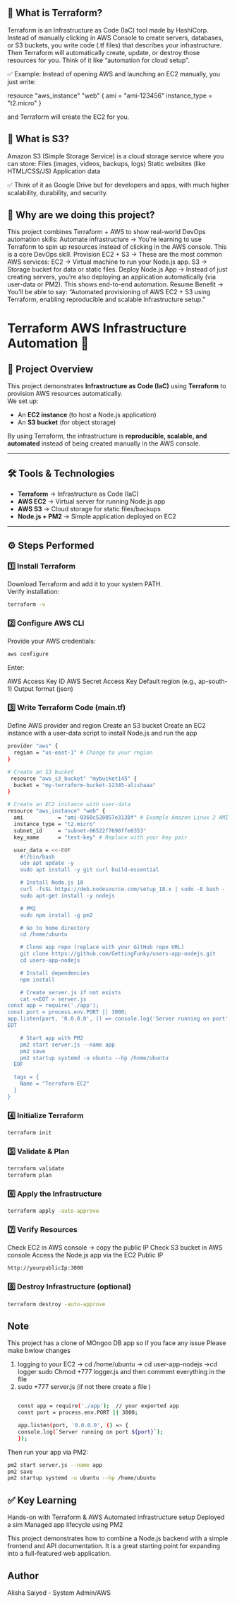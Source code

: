 ## 🔹 What is Terraform?

Terraform is an Infrastructure as Code (IaC) tool made by HashiCorp.
Instead of manually clicking in AWS Console to create servers, databases, or S3 buckets, you write code (.tf files) that describes your infrastructure.
Then Terraform will automatically create, update, or destroy those resources for you.
Think of it like “automation for cloud setup”.

✅ Example:
Instead of opening AWS and launching an EC2 manually, you just write:

resource "aws_instance" "web" {
  ami           = "ami-123456"
  instance_type = "t2.micro"
}

and Terraform will create the EC2 for you.

## 🔹 What is S3?

Amazon S3 (Simple Storage Service) is a cloud storage service where you can store:
Files (images, videos, backups, logs)
Static websites (like HTML/CSS/JS)
Application data

✅ Think of it as Google Drive but for developers and apps, with much higher scalability, durability, and security.

## 🔹 Why are we doing this project?

This project combines Terraform + AWS to show real-world DevOps automation skills:
Automate infrastructure → You’re learning to use Terraform to spin up resources instead of clicking in the AWS console. This is a core DevOps skill.
Provision EC2 + S3 → These are the most common AWS services:
EC2 → Virtual machine to run your Node.js app.
S3 → Storage bucket for data or static files.
Deploy Node.js App → Instead of just creating servers, you’re also deploying an application automatically (via user-data or PM2). This shows end-to-end automation.
Resume Benefit → You’ll be able to say:
“Automated provisioning of AWS EC2 + S3 using Terraform, enabling reproducible and scalable infrastructure setup.”

# Terraform AWS Infrastructure Automation 🚀

## 📌 Project Overview
This project demonstrates **Infrastructure as Code (IaC)** using **Terraform** to provision AWS resources automatically.  
We set up:
- An **EC2 instance** (to host a Node.js application)  
- An **S3 bucket** (for object storage)  

By using Terraform, the infrastructure is **reproducible, scalable, and automated** instead of being created manually in the AWS console.

---

## 🛠️ Tools & Technologies
- **Terraform** → Infrastructure as Code (IaC)  
- **AWS EC2** → Virtual server for running Node.js app  
- **AWS S3** → Cloud storage for static files/backups  
- **Node.js + PM2** → Simple application deployed on EC2  

---

## ⚙️ Steps Performed

### 1️⃣ Install Terraform
Download Terraform and add it to your system PATH.  
Verify installation:
```bash
terraform -v
```

### 2️⃣ Configure AWS CLI

Provide your AWS credentials:
```bash
aws configure
```

Enter:

AWS Access Key ID
AWS Secret Access Key
Default region (e.g., ap-south-1)
Output format (json)

### 3️⃣ Write Terraform Code (main.tf)

Define AWS provider and region
Create an S3 bucket
Create an EC2 instance with a user-data script to install Node.js and run the app

```bash
provider "aws" {
  region = "us-east-1" # Change to your region
}

# Create an S3 bucket
 resource "aws_s3_bucket" "mybucket145" {
  bucket = "my-terraform-bucket-12345-alishaaa"
}

# Create an EC2 instance with user-data
resource "aws_instance" "web" {
  ami           = "ami-0360c520857e3138f" # Example Amazon Linux 2 AMI
  instance_type = "t2.micro"
  subnet_id     = "subnet-06522f7690ffe0353"
  key_name      = "test-key" # Replace with your key pair

  user_data = <<-EOF
    #!/bin/bash
    udo apt update -y
    sudo apt install -y git curl build-essential

    # Install Node.js 18
    curl -fsSL https://deb.nodesource.com/setup_18.x | sudo -E bash -
    sudo apt-get install -y nodejs

    # PM2
    sudo npm install -g pm2

    # Go to home directory
    cd /home/ubuntu

    # Clone app repo (replace with your GitHub repo URL)
    git clone https://github.com/GettingFunky/users-app-nodejs.git
    cd users-app-nodejs

    # Install dependencies
    npm install

    # Create server.js if not exists
    cat <<EOT > server.js
const app = require('./app');
const port = process.env.PORT || 3000;
app.listen(port, '0.0.0.0', () => console.log('Server running on port', port));
EOT

    # Start app with PM2
    pm2 start server.js --name app
    pm2 save
    pm2 startup systemd -u ubuntu --hp /home/ubuntu
  EOF

  tags = {
    Name = "Terraform-EC2"
  }
}
```

### 4️⃣ Initialize Terraform
```bash
terraform init
```

### 5️⃣ Validate & Plan
```bash
terraform validate
terraform plan
```

### 6️⃣ Apply the Infrastructure
```bash
terraform apply -auto-approve
```

### 7️⃣ Verify Resources

Check EC2 in AWS console → copy the public IP
Check S3 bucket in AWS console
Access the Node.js app via the EC2 Public IP
```bash
http://yourpublicIp:3000
```

### 8️⃣ Destroy Infrastructure (optional)
```bash
terraform destroy -auto-approve
```


## Note 

This project has a clone of MOngoo DB app so if you face any issue Please make bwlow changes

1. logging to your EC2 -> cd /home/ubuntu -> cd user-app-nodejs ->cd logger
   sudo Chmod +777 logger.js and then comment everything in the file
2. sudo +777 server.js (if not there create a file )
     ```bash

   const app = require('./app');  // your exported app
   const port = process.env.PORT || 3000;

    app.listen(port, '0.0.0.0', () => {
   console.log(`Server running on port ${port}`);
     });

   ```

Then run your app via PM2:
```bash
pm2 start server.js --name app
pm2 save
pm2 startup systemd -u ubuntu --hp /home/ubuntu
```

## ✅ Key Learning

Hands-on with Terraform & AWS
Automated infrastructure setup
Deployed a sim
Managed app lifecycle using PM2

This project demonstrates how to combine a Node.js backend with a simple frontend and API documentation. It is a great starting point for expanding into a full-featured web application.

## Author
Alisha Saiyed - System Admin/AWS

